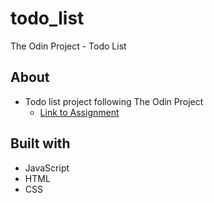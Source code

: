 # todo_list

The Odin Project - Todo List

## About

- Todo list project following The Odin Project
  - [Link to Assignment](https://www.theodinproject.com/lessons/node-path-javascript-todo-list)

## Built with

- JavaScript
- HTML
- CSS
